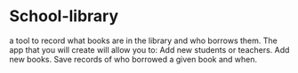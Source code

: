 # School-library
a tool to record what books are in the library and who borrows them. The app that you will create will allow you to:      Add new students or teachers.     Add new books.     Save records of who borrowed a given book and when.
